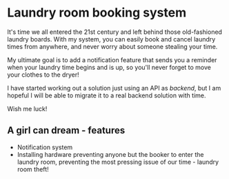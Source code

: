 # Laundry room booking system

It's time we all entered the 21st century and left behind those old-fashioned laundry boards. With my system, you can easily book and cancel laundry times from anywhere, and never worry about someone stealing your time.

My ultimate goal is to add a notification feature that sends you a reminder when your laundry time begins and is up, so you'll never forget to move your clothes to the dryer! 

I have started working out a solution just using an API as *backend*, but I am hopeful I will be able to migrate it to a real backend solution with time.

Wish me luck!

## A girl can dream - features
* Notification system
* Installing hardware preventing anyone but the booker to enter the laundry room, preventing the most pressing issue of our time - laundry room theft!
